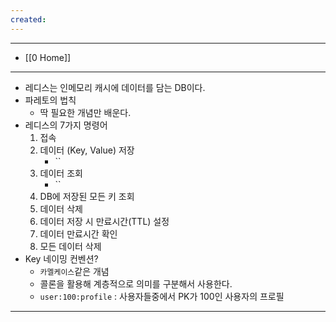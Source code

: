 ```yaml
---
created:
---
```

---
- [[0 Home]]
---


- 레디스는 인메모리 캐시에 데이터를 담는 DB이다.
- 파레토의 법칙
    - 딱 필요한 개념만 배운다.
- 레디스의 7가지 명령어
    1. 접속
    2. 데이터 (Key, Value) 저장
        - ``
    3. 데이터 조회
        - ``
    4. DB에 저장된 모든 키 조회
    5. 데이터 삭제
    6. 데이터 저장 시 만료시간(TTL) 설정
    7. 데이터 만료시간 확인
    8. 모든 데이터 삭제
- Key 네이밍 컨벤션?
    - `카멜케이스`같은 개념
    - 콜론을 활용해 계층적으로 의미를 구분해서 사용한다.
    - `user:100:profile` : 사용자들중에서 PK가 100인 사용자의 프로필 


---